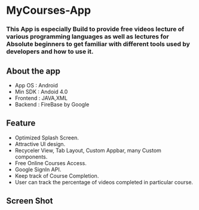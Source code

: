 # MyCourses-App
### This App is especially Build to provide free videos lecture of various programming languages as well as lectures for Absolute beginners to get familiar with different tools used by developers and how to use it.

## About the app
* App OS : Android
* Min SDK : Andoid 4.0
* Frontend : JAVA,XML
* Backend : FireBase by Google
## Feature
* Optimized Splash Screen.
* Attractive UI design.
* Recyceler View, Tab Layout, Custom Appbar, many Custom components.
* Free Online Courses Access.
* Google SignIn API.
* Keep track of Course Completion.
* User can track the percentage of videos completed in particular course.
## Screen Shot



